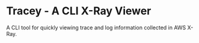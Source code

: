 # Tracey - A CLI X-Ray Viewer

A CLI tool for quickly viewing trace and log information collected in AWS X-Ray.

